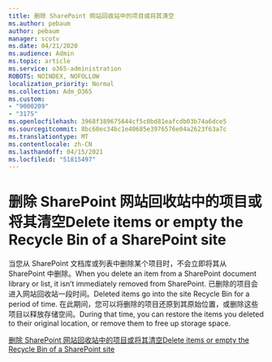 ```yaml
---
title: 删除 SharePoint 网站回收站中的项目或将其清空
ms.author: pebaum
author: pebaum
manager: scotv
ms.date: 04/21/2020
ms.audience: Admin
ms.topic: article
ms.service: o365-administration
ROBOTS: NOINDEX, NOFOLLOW
localization_priority: Normal
ms.collection: Adm_O365
ms.custom:
- "9000209"
- "3175"
ms.openlocfilehash: 3968f389675644cf5c0bd81eafcdb03b74a6dce5
ms.sourcegitcommit: 8bc60ec34bc1e40685e3976576e04a2623f63a7c
ms.translationtype: MT
ms.contentlocale: zh-CN
ms.lasthandoff: 04/15/2021
ms.locfileid: "51815497"
---
```

# <a name="delete-items-or-empty-the-recycle-bin-of-a-sharepoint-site"></a><span data-ttu-id="33885-102">删除 SharePoint 网站回收站中的项目或将其清空</span><span class="sxs-lookup"><span data-stu-id="33885-102">Delete items or empty the Recycle Bin of a SharePoint site</span></span> 

<span data-ttu-id="33885-103">当您从 SharePoint 文档库或列表中删除某个项目时，不会立即将其从 SharePoint 中删除。</span><span class="sxs-lookup"><span data-stu-id="33885-103">When you delete an item from a SharePoint document library or list, it isn’t immediately removed from SharePoint.</span></span> <span data-ttu-id="33885-104">已删除的项目会进入网站回收站一段时间。</span><span class="sxs-lookup"><span data-stu-id="33885-104">Deleted items go into the site Recycle Bin for a period of time.</span></span> <span data-ttu-id="33885-105">在此期间，您可以将删除的项目还原到其原始位置，或删除这些项目以释放存储空间。</span><span class="sxs-lookup"><span data-stu-id="33885-105">During that time, you can restore the items you deleted to their original location, or remove them to free up storage space.</span></span>

[<span data-ttu-id="33885-106">删除 SharePoint 网站回收站中的项目或将其清空</span><span class="sxs-lookup"><span data-stu-id="33885-106">Delete items or empty the Recycle Bin of a SharePoint site</span></span>](https://support.office.com/article/2e713599-d13e-40d6-96dc-66f0a366f74e)